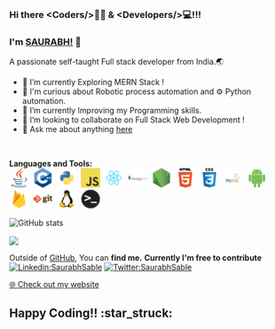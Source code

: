 ### Hi there &lt;Coders/&gt;👨‍💻 &  &lt;Developers/&gt;💻!!!
### I'm [SAURABH!](https://saurabhsable.me/) 👋

A passionate self-taught Full stack developer from India.:earth_asia:

- 🔭 I’m currently Exploring MERN Stack !
- 🤖 I'm curious about Robotic process automation and ⚙️ Python automation.
- 🌱 I’m currently Improving my Programming skills.
- 👯 I’m looking to collaborate on Full Stack Web Development !
- 💬 Ask me about anything [here](https://github.com/issues)
<br />

**Languages and Tools:**  
<code><img height="35" src="https://raw.githubusercontent.com/github/explore/80688e429a7d4ef2fca1e82350fe8e3517d3494d/topics/java/java.png"></code>&nbsp;
<code><img height="35" src="https://raw.githubusercontent.com/github/explore/80688e429a7d4ef2fca1e82350fe8e3517d3494d/topics/cpp/cpp.png"></code>&nbsp;
<code><img height="35" src="https://raw.githubusercontent.com/github/explore/80688e429a7d4ef2fca1e82350fe8e3517d3494d/topics/python/python.png"></code>&nbsp;
<code><img height="35" src="https://raw.githubusercontent.com/github/explore/80688e429a7d4ef2fca1e82350fe8e3517d3494d/topics/javascript/javascript.png"></code>&nbsp;
<code><img height="35" src="https://raw.githubusercontent.com/github/explore/80688e429a7d4ef2fca1e82350fe8e3517d3494d/topics/react/react.png"></code>&nbsp;
<code><img height="35" src="https://raw.githubusercontent.com/github/explore/5c058a388828bb5fde0bcafd4bc867b5bb3f26f3/topics/mongodb/mongodb.png"></code>&nbsp;
<code><img height="35" src="https://raw.githubusercontent.com/github/explore/80688e429a7d4ef2fca1e82350fe8e3517d3494d/topics/nodejs/nodejs.png"></code>&nbsp;
<code><img height="35" src="https://raw.githubusercontent.com/github/explore/80688e429a7d4ef2fca1e82350fe8e3517d3494d/topics/html/html.png"></code>&nbsp;
<code><img height="35" src="https://raw.githubusercontent.com/github/explore/80688e429a7d4ef2fca1e82350fe8e3517d3494d/topics/css/css.png"></code>&nbsp;
<code><img height="35" src="https://raw.githubusercontent.com/github/explore/80688e429a7d4ef2fca1e82350fe8e3517d3494d/topics/mysql/mysql.png"></code>&nbsp;
<code><img height="35" src="https://raw.githubusercontent.com/github/explore/80688e429a7d4ef2fca1e82350fe8e3517d3494d/topics/android/android.png"></code>&nbsp;
<code><img height="35" src="https://raw.githubusercontent.com/github/explore/80688e429a7d4ef2fca1e82350fe8e3517d3494d/topics/firebase/firebase.png"></code>&nbsp;
<code><img height="35" src="https://raw.githubusercontent.com/github/explore/80688e429a7d4ef2fca1e82350fe8e3517d3494d/topics/git/git.png"></code>&nbsp;
<code><img height="35" src="https://raw.githubusercontent.com/github/explore/80688e429a7d4ef2fca1e82350fe8e3517d3494d/topics/linux/linux.png"></code>&nbsp;
<code><img height="35" src="https://raw.githubusercontent.com/github/explore/80688e429a7d4ef2fca1e82350fe8e3517d3494d/topics/terminal/terminal.png"></code>



![GitHub stats](https://github-readme-stats.vercel.app/api?username=Wolverine3650&show_icons=true)


  <img align="center" src="https://github-readme-stats.vercel.app/api/top-langs/?username=Wolverine3650&layout=compact" />

<br />


Outside of [GitHub](https://github.com/Wolverine3650/), You can **find me.** 
**Currently I'm free to contribute**
[![Linkedin:SaurabhSable](https://img.shields.io/badge/-SaurabhSable-blue?style=flat-square&logo=Linkedin&logoColor=white&link=https://www.linkedin.com/in/saurabh-sable-696262170/)](https://www.linkedin.com/in/saurabh-sable-696262170/)
[![Twitter:SaurabhSable](https://img.shields.io/twitter/follow/SaurabhSable?style=social)](https://twitter.com/SaurabhSable18)

<p><a href="http://saurabhsable.me/">🌐 Check out my website</a></p>
 <h2>Happy Coding!! :star_struck: </h2>
